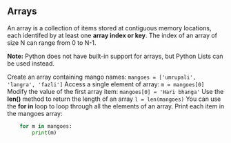 ## Arrays

An array is a collection of items stored at contiguous memory locations, each identifed by at least one __array index or key__. The index of an array of size N can range from 0 to N-1.

**Note:** Python does not have built-in support for arrays, but Python Lists can be used instead.

Create an array containing mango names:
`mangoes = ['umrupali', 'langra', 'fazli']`
Access a single element of array:
`m = mangoes[0]`
Modify the value of the first array item:
`mangoes[0] = 'Hari bhanga'`
Use the __len()__ method to return the length of an array
`l = len(mangoes)`
You can use the __for in__ loop to loop through all the elements of an array. Print each item in the mangoes array:

```Python
    for m in mangoes:
        print(m)
```
